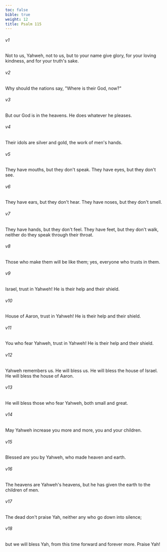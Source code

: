 ```yaml
---
toc: false
bible: true
weight: 12
title: Psalm 115
---
```




###### v1 
Not to us, Yahweh, not to us, but to your name give glory, for your loving kindness, and for your truth's sake. 

###### v2 
Why should the nations say, "Where is their God, now?" 

###### v3 
But our God is in the heavens. He does whatever he pleases. 

###### v4 
Their idols are silver and gold, the work of men's hands. 

###### v5 
They have mouths, but they don't speak. They have eyes, but they don't see. 

###### v6 
They have ears, but they don't hear. They have noses, but they don't smell. 

###### v7 
They have hands, but they don't feel. They have feet, but they don't walk, neither do they speak through their throat. 

###### v8 
Those who make them will be like them; yes, everyone who trusts in them. 

###### v9 
Israel, trust in Yahweh! He is their help and their shield. 

###### v10 
House of Aaron, trust in Yahweh! He is their help and their shield. 

###### v11 
You who fear Yahweh, trust in Yahweh! He is their help and their shield. 

###### v12 
Yahweh remembers us. He will bless us. He will bless the house of Israel. He will bless the house of Aaron. 

###### v13 
He will bless those who fear Yahweh, both small and great. 

###### v14 
May Yahweh increase you more and more, you and your children. 

###### v15 
Blessed are you by Yahweh, who made heaven and earth. 

###### v16 
The heavens are Yahweh's heavens, but he has given the earth to the children of men. 

###### v17 
The dead don't praise Yah, neither any who go down into silence; 

###### v18 
but we will bless Yah, from this time forward and forever more. Praise Yah!
